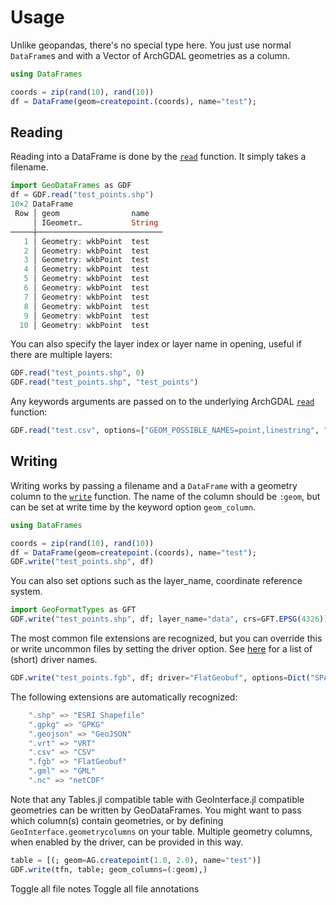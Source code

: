 
# Usage
Unlike geopandas, there's no special type here. You just use normal `DataFrame`s and with a Vector of ArchGDAL geometries as a column.

```julia
using DataFrames

coords = zip(rand(10), rand(10))
df = DataFrame(geom=createpoint.(coords), name="test");
```

## Reading
Reading into a DataFrame is done by the [`read`](@ref) function. It simply takes a filename.
```julia
import GeoDataFrames as GDF
df = GDF.read("test_points.shp")
10×2 DataFrame
 Row │ geom                name
     │ IGeometr…           String
─────┼────────────────────────────
   1 │ Geometry: wkbPoint  test
   2 │ Geometry: wkbPoint  test
   3 │ Geometry: wkbPoint  test
   4 │ Geometry: wkbPoint  test
   5 │ Geometry: wkbPoint  test
   6 │ Geometry: wkbPoint  test
   7 │ Geometry: wkbPoint  test
   8 │ Geometry: wkbPoint  test
   9 │ Geometry: wkbPoint  test
  10 │ Geometry: wkbPoint  test
```

You can also specify the layer index or layer name in opening, useful if there are multiple layers:
```julia
GDF.read("test_points.shp", 0)
GDF.read("test_points.shp", "test_points")
```

Any keywords arguments are passed on to the underlying ArchGDAL [`read`](https://yeesian.com/ArchGDAL.jl/dev/reference/#ArchGDAL.read-Tuple%7BAbstractString%7D) function:
```julia
GDF.read("test.csv", options=["GEOM_POSSIBLE_NAMES=point,linestring", "KEEP_GEOM_COLUMNS=NO"])
```


## Writing
Writing works by passing a filename and a `DataFrame` with a geometry column to the [`write`](@ref) function. The name of the column should be `:geom`, but can be set at write time by the keyword option `geom_column`.

```julia
using DataFrames

coords = zip(rand(10), rand(10))
df = DataFrame(geom=createpoint.(coords), name="test");
GDF.write("test_points.shp", df)
```

You can also set options such as the layer_name, coordinate reference system.
```julia
import GeoFormatTypes as GFT
GDF.write("test_points.shp", df; layer_name="data", crs=GFT.EPSG(4326))
```

The most common file extensions are recognized, but you can override this or write uncommon files by setting the driver option. See [here](https://gdal.org/drivers/vector/index.html) for a list of (short) driver names.
```julia
GDF.write("test_points.fgb", df; driver="FlatGeobuf", options=Dict("SPATIAL_INDEX"=>"YES"))
```

The following extensions are automatically recognized:
```julia
    ".shp" => "ESRI Shapefile"
    ".gpkg" => "GPKG"
    ".geojson" => "GeoJSON"
    ".vrt" => "VRT"
    ".csv" => "CSV"
    ".fgb" => "FlatGeobuf"
    ".gml" => "GML"
    ".nc" => "netCDF"
```

Note that any Tables.jl compatible table with GeoInterface.jl compatible geometries can be written by GeoDataFrames. You might want
to pass which column(s) contain geometries, or by defining `GeoInterface.geometrycolumns` on your table. Multiple geometry columns,
when enabled by the driver, can be provided in this way.
```julia
table = [(; geom=AG.createpoint(1.0, 2.0), name="test")]
GDF.write(tfn, table; geom_columns=(:geom),)
```
Toggle all file notes
Toggle all file annotations